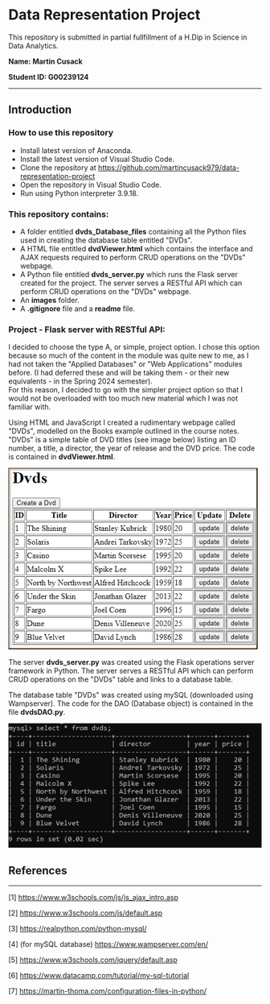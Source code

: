 # Data Representation Project

This repository is submitted in partial fullfillment of a H.Dip in Science in Data Analytics.

**Name: Martin Cusack**

**Student ID: G00239124**
***

## Introduction

### How to use this repository

* Install latest version of Anaconda.
* Install the latest version of Visual Studio Code.
* Clone the repository at https://github.com/martincusack979/data-representation-project
* Open the repository in Visual Studio Code.
* Run using Python interpreter 3.9.18.

### This repository contains: 
* A folder entitled **dvds_Database_files** containing all the Python files used in creating the database table entitled "DVDs".
* A HTML file entitled **dvdViewer.html** which contains the interface and AJAX requests required to perform CRUD operations on the "DVDs" webpage.
* A Python file entitled **dvds_server.py** which runs the Flask server created for the project. The server
 serves a RESTful API which can perform CRUD operations on the "DVDs" webpage.
* An **images** folder.
* A **.gitignore** file and a **readme** file.

### Project - Flask server with RESTful API:   

I decided to choose the type A, or simple, project option.  I chose this option because so much of the content in the module was quite new to me, 
as I had not taken the "Applied Databases" or "Web Applications" modules before. (I had deferred these and will be taking them - or their new equivalents - in the Spring 2024 semester).  
For this reason, I decided to go with the simpler project option so that I would not be overloaded with too much new material which I was not familiar with.

Using HTML and JavaScript I created a rudimentary webpage called "DVDs", modelled on the Books example outlined in the course notes.  "DVDs" is a simple table of DVD titles
(see image below) listing an ID number, a title, a director, the year of release and the DVD price. The code is contained in **dvdViewer.html**.

![viewDvds](https://github.com/martincusack979/data-representation-project/blob/main/images/viewDvds.png)

The server **dvds_server.py** was created using the Flask operations server framework in Python.  The server serves a RESTful API which can perform CRUD operations
on the "DVDs" table and links to a database table.

The database table "DVDs" was created using mySQL (downloaded using Wampserver).  The code for the DAO (Database object) is contained in the file **dvdsDAO.py**.

![dvdsMySQL](https://github.com/martincusack979/data-representation-project/blob/main/images/dvdsMySQL.png)

## References
***
[1] https://www.w3schools.com/js/js_ajax_intro.asp

[2] https://www.w3schools.com/js/default.asp

[3] https://realpython.com/python-mysql/

[4] (for mySQL database) https://www.wampserver.com/en/

[5] https://www.w3schools.com/jquery/default.asp

[6] https://www.datacamp.com/tutorial/my-sql-tutorial

[7] https://martin-thoma.com/configuration-files-in-python/







